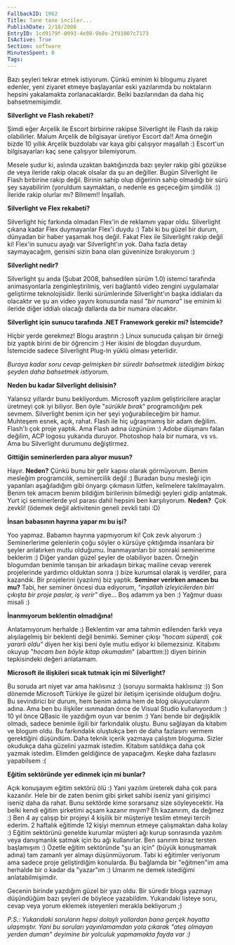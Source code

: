 ```yaml
---
FallbackID: 1962
Title: Tane tane inciler...
PublishDate: 2/18/2008
EntryID: 1cd9179f-0993-4e98-9b8e-2f91007c7173
IsActive: True
Section: software
MinutesSpent: 0
Tags: 
---
```

Bazı şeyleri tekrar etmek istiyorum. Çünkü eminim ki blogumu ziyaret
edenler, yeni ziyaret etmeye başlayanlar eski yazılarımda bu noktaların
hepsini yakalamakta zorlanacaklardır. Belki bazılarından da daha hiç
bahsetmemişimdir.

**Silverlight ve Flash rekabeti?**

Şimdi eğer Arçelik ile Escort birbirine rakipse Silverlight ile Flash da
rakip olabilirler. Malum Arçelik de bilgisayar üretiyor Escort da!! Ama
örneğin bizde 10 yıllık Arçelik buzdolabı var kaya gibi çalışıyor
maşallah :) Escort'un bilgisayarları kaç sene çalışıyor bilemiyorum.

Mesele şudur ki, aslında uzaktan baktığınızda bazı şeyler rakip gibi
gözükse de veya ileride rakip olacak olsalar da şu an değiller. Bugün
Silverlight ile Flash birbirine rakip değil. Birinin sahip olup
diğerinin sahip olmadığı bir sürü şey sayabilirim (yoruldum saymaktan, o
nedenle es geçeceğim şimdilik :)) İleride rakip olurlar mı? Bilmem!!
İnşallah.

**Silverlight ve Flex rekabeti?**

Silverlight hiç farkında olmadan Flex'in de reklamını yapar oldu.
Silverlight çıkana kadar Flex duymayanlar Flex'i duydu :) Tabi ki bu
güzel bir durum, dünyadan bir haber yaşamak hoş değil. Fakat Flex ile
Silverlight rakip değil ki! Flex'in sunucu ayağı var Silverlight'ın yok.
Daha fazla detay saymayacağım, gerisini sizin bana olan güveninize
bırakıyorum :)

**Silverlight nedir?**

Silverlight şu anda (Şubat 2008, bahsedilen sürüm 1.0) istemci tarafında
animasyonlarla zenginleştirilmiş, veri bağlantılı video zengini
uygulamalar geliştirme teknolojisidir. İleriki sürümlerinde
Silverlight'ın başka iddiaları da olacaktır ve şu an video yayını
konusunda nasıl "*bir numara*" ise eminim ki ileride diğer iddialı
olacağı dallarda da bir numara olacaktır.

**Silverlight için sunucu tarafında .NET Framework gerekir mi?
İstemcide?**

Hiçbir yerde gerekmez! Blogu araştırın :) Linux sunucuda çalışan bir
örneği biz yaptık birini de bir öğrencim :) Her ikisini de blogdan
duyurdum. İstemcide sadece Silverlight Plug-In yüklü olması yeterlidir.

*Buraya kadar soru cevap gelmişken bir süredir bahsetmek istediğim
birkaç şeyden daha bahsetmek istiyorum.*

**Neden bu kadar Silverlight delisisin?**

Yalansız yıllardır bunu bekliyordum. Microsoft yazılım geliştiricilere
araçlar üretmeyi çok iyi biliyor. Ben öyle "*sürükle bırak*"
programcılığını pek sevmem. Silverlight benim için her şeyi
yoğurabileceğim bir hamur. Muhteşem esnek, açık, rahat. Flash ile hiç
uğraşmamış bir adam değilim. Flash'lı çok proje yaptık. Ama Flash adına
üzgünüm :) Adobe düşmanı falan değilim, ACP logosu yukarıda duruyor.
Photoshop hala bir numara, vs vs. Ama bu Silverlight durumunu
değiştirmez.

**Gittiğin seminerlerden para alıyor musun?**

Hayır. **Neden?** Çünkü bunu bir gelir kapısı olarak görmüyorum. Benim
mesleğim programcılık, seminercilik değil :) Buradan bunu mesleği için
yapanları aşağıladığım gibi önyargı çıkmasın lütfen, kelimelere
takılmayalım. Benim tek amacım benim bildiğim birilerinin bilmediği
şeyleri gidip anlatmak. Yurt içi seminerlerde yol parası dahil hepsini
ben karşılıyorum. **Neden?**  Çok zevkli! (ödemek değil aktivitenin
geneli zevkli tabi :D)

**İnsan babasının hayrına yapar mı bu işi?**

Yoo yapmaz. Babamın hayrına yapmıyorum ki! Çok zevk alıyorum :)
Seminerlerime gelenlerin çoğu söyler o kürsüye çıktığımda insanlara bir
şeyler anlatırken mutlu olduğumu. İnanmayanları bir sonraki seminerime
beklerim :) Diğer yandan güzel şeyler de olabiliyor bazen. Örneğin
blogumdan benimle tanışan bir arkadaşın birkaç mailine cevap vererek
projelerinde yardımcı olduktan sonra :) bize kurumsal olarak iş
verdiler, para kazandık. Bir projelerini (yazılım) biz yaptık. **Seminer
verirken amacın bu mu?** Tabi, her seminer öncesi dua ediyorum,
*"inşallah izleyicilerden biri çıkışta bir proje paslar, iş verir"*
diye... Boş adamım ya ben :) Yağmur duası misali :)

**İnanmıyorum beklentin olmadığına!**

Anlatamıyorum herhalde :) Beklentim var ama tahmin edilenden farklı veya
alışılagelmiş bir beklenti değil benimki. Seminer çıkışı *"hocam
süperdi, çok yararlı oldu"* diyen her kişi beni öyle mutlu ediyor ki
bilemezsiniz. Kitabımı okuyup "*hocam ben böyle kitap okumadım*"
(abarttım:)) diyen birinin tepkisindeki değeri anlatamam.

**Microsoft ile ilişkileri sıcak tutmak için mi Silverlight?**

Bu soruda art niyet var ama haklısınız :) (soruyu sormakta haklısınız
:)) Son dönemde Microsoft Türkiye ile güzel bir iletişim içerisinde
olduğum doğru. Bu sevindirici bir durum, hem benim adıma hem de blog
okuyucularım adına. Ama ben bu ilişkiler ısınmadan önce de Visual Studio
kullanıyordum :) 10 yıl önce QBasic ile yazdığım oyun var benim :) Yani
bende bir değişiklik olmadı, sadece benimle ilgili bir farkındalık
oluştu. Bunu sağlayan da kitabım ve blogum oldu. Bu farkındalık
oluştukça ben de daha fazlasını vermem gerektiğini düşündüm. Daha teknik
içerik yazmaya çalıştım bloguma. Sizler okudukça daha güzelini yazmak
istedim. Kitabım satıldıkça daha çok yazmak istedim. Elimden geldiğince
de yapacağım. Keşke daha fazlasını yapabilsem :(

**Eğitim sektöründe yer edinmek için mi bunlar?**

Açık konuşayım eğitim sektörü ölü :) Yani yazılım üreterek daha çok para
kazanılır. Hele bir de zaten benim gibi şirket sahibi iseniz yani
girişimci iseniz daha da rahat. Bunu sektörde kime sorarsanız size
söyleyecektir. Ha belki kendi eğitim şirketimi açsam kazanır mıyım? Eh
kazanırım, da değmez :) Ben 4 ay çalışıp bir projeyi 4 kişilik bir
müşteriye teslim etmeyi tercih ederim. 2 haftalık eğitimde 12 kişiyi
memnun etmeye çalışmaktan daha kolay :) Eğitim sektörünü genelde
kurumlar müşteri ağı kurup sonrasında yazılım veya danışmanlık satmak
için bu ağı kullanırlar. Ben sanırım biraz tersten başlamışım :) Özetle
eğitim sektöründe "şu an için" (büyük konuşmamak adına) tam zamanlı yer
almayı düşünmüyorum. Tabi ki eğitimler veriyorum ama sadece proje
geliştirdiğim konularda. Bu bağlamda bir "eğitmen"im ama herhalde bir o
kadar da "yazar"ım :) Umarım ne demek istediğimi anlatabilmişimdir.

Gecenin birinde yazdığım güzel bir yazı oldu. Bir süredir bloga yazmayı
düşündüğüm bazı şeyleri de böylece yazabildim. Yukarıdaki listeye soru,
cevap veya yorum eklemek isteyenleri merakla bekliyorum ;)

*P.S.: Yukarıdaki soruların hepsi dolaylı yollardan bana gerçek hayatta
ulaşmıştır. Yani bu soruları yayınlamamdan yola çıkarak "ateş olmayan
yerden duman" deyimine bir yolculuk yapmamakta fayda var :)*


